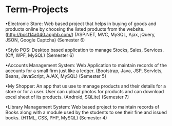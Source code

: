 # Term-Projects


•Electronic Store: 
Web based project that helps in buying of goods and products online by choosing the listed products from the website.  (http://bcsf14a040.apphb.com/)
(ASP.NET, MVC, MySQL, Ajax, jQuery, JSON, Google Captcha)                          			(Semester 6)

•Stylo POS: 
Desktop based application to manage Stocks, Sales, Services. 
(C#, WPF, MySQL)											(Semester 6)

•Accounts Management System: 
Web Application to maintain records of the accounts for a small firm just like a ledger. 
(Bootstrap, Java, JSP, Servlets, Beans, JavaScript, AJAX, MySQL)                         		(Semester 5) 

•My Shopper: 
An app that us use to manage products and their details for a store or for a user. User can upload photos for products and can download excel sheet of its products.
(Android, SQLite)                           								(Semester 7)

•Library Management System: 
Web based project to maintain records of Books along with a module used by the students to see their fine and issued books. 
(HTML, CSS, PHP, MySQL) 				    			    			(Semester 4)
